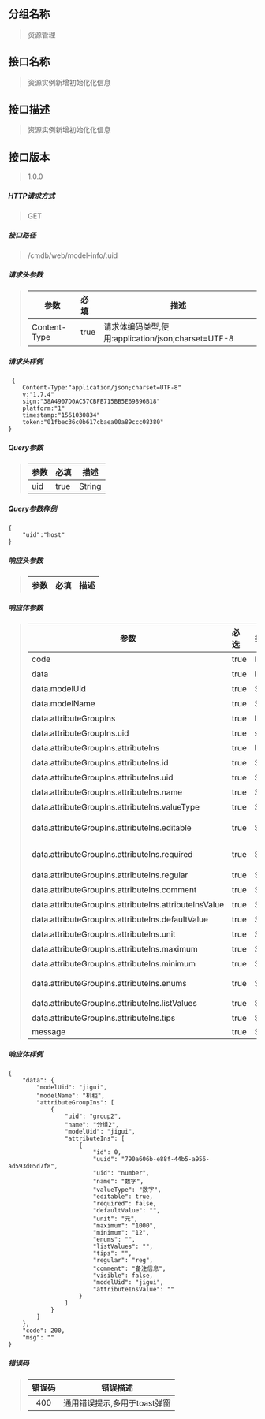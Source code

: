 ## 分组名称
> 资源管理

## 接口名称
> 资源实例新增初始化化信息

## 接口描述
> 资源实例新增初始化化信息

## 接口版本

> 1.0.0

##### HTTP请求方式

> GET

##### 接口路径
> /cmdb/web/model-info/:uid

##### 请求头参数
> | 参数       | 必填 | 描述            |
> | ---------- | :--- |  --------------- |
> | Content-Type |true|请求体编码类型,使用:application/json;charset=UTF-8|

##### 请求头样例
```
 {
    Content-Type:"application/json;charset=UTF-8"
    v:"1.7.4"
    sign:"38A4907D0AC57CBFB715BB5E69896B18"
    platform:"1"
    timestamp:"1561030834"
    token:"01fbec36c0b617cbaea00a89ccc08380"
}
```

##### Query参数
> | 参数       | 必填 | 描述            |
> | ---------- | :--- |  --------------- |
> | uid |true|String|模型唯一标识|



##### Query参数样例
```
{
    "uid":"host"
}
```

##### 响应头参数
> | 参数       | 必填 | 描述            |
> | ---------- | :--- |  --------------- |

##### 响应体参数
> | 参数       | 必选 | 类型 | 说明            |
> | ---------- | :--- | :--- | --------------- |
> | code |true|Integer|状态码|
> | data |true|list|返回数据|
> | data.modelUid |true|String|模型唯一标识|
> | data.modelName |true|String|模型名称|
> | data.attributeGroupIns |true|list|属性分组列表|
> | data.attributeGroupIns.uid |true|string|属性分组唯一标识|
> | data.attributeGroupIns.attributeIns |true|list|属性id|
> | data.attributeGroupIns.attributeIns.id |true|String|属性id|
> | data.attributeGroupIns.attributeIns.uid |true|String|属性唯一标识|
> | data.attributeGroupIns.attributeIns.name |true|String|属性名称|
> | data.attributeGroupIns.attributeIns.valueType |true|String|属性类型|
> | data.attributeGroupIns.attributeIns.editable |true|String|是否可编辑，true-是，false-否|
> | data.attributeGroupIns.attributeIns.required |true|String|是否必填，true-是，false-否|
> | data.attributeGroupIns.attributeIns.regular |true|String|正则内容|
> | data.attributeGroupIns.attributeIns.comment |true|String|备注描述|
> | data.attributeGroupIns.attributeIns.attributeInsValue |true|String|属性实例值|
> | data.attributeGroupIns.attributeIns.defaultValue |true|String|默认值|
> | data.attributeGroupIns.attributeIns.unit |true|String|单位|
> | data.attributeGroupIns.attributeIns.maximum |true|String|最大值|
> | data.attributeGroupIns.attributeIns.minimum |true|String|最小值|
> | data.attributeGroupIns.attributeIns.enums |true|String|枚举值：{id1:value1,id2:value2...}|
> | data.attributeGroupIns.attributeIns.listValues |true|String|列表：{value1,value2}|
> | data.attributeGroupIns.attributeIns.tips |true|String|用户提示内容|
> | message |true|String| |


##### 响应体样例
```
{
    "data": {
        "modelUid": "jigui",
        "modelName": "机柜",
        "attributeGroupIns": [
            {
                "uid": "group2",
                "name": "分组2",
                "modelUid": "jigui",
                "attributeIns": [
                    {
                        "id": 0,
                        "uuid": "790a606b-e88f-44b5-a956-ad593d05d7f8",
                        "uid": "number",
                        "name": "数字",
                        "valueType": "数字",
                        "editable": true,
                        "required": false,
                        "defaultValue": "",
                        "unit": "元",
                        "maximum": "1000",
                        "minimum": "12",
                        "enums": "",
                        "listValues": "",
                        "tips": "",
                        "regular": "reg",
                        "comment": "备注信息",
                        "visible": false,
                        "modelUid": "jigui",
                        "attributeInsValue": ""
                    }
                ]
            }
        ]
    },
    "code": 200,
    "msg": ""
}
```
##### 错误码
> | 错误码      |错误描述|
> | :----------: | :---------------: |
> | 400 |通用错误提示,多用于toast弹窗|